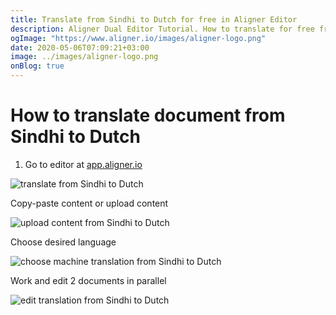 ```yaml
---
title: Translate from Sindhi to Dutch for free in Aligner Editor
description: Aligner Dual Editor Tutorial. How to translate for free from Sindhi to Dutch. Aligner is multilingual document management platform. 
ogImage: "https://www.aligner.io/images/aligner-logo.png"
date: 2020-05-06T07:09:21+03:00
image: ../images/aligner-logo.png
onBlog: true
---
```


# How to translate document from Sindhi to Dutch

1. Go to editor at [app.aligner.io](https://app.aligner.io "Aligner App web page")

![translate from Sindhi to Dutch](../aligner-blank-editor.png "translate from Sindhi to Dutch")

Copy-paste content or upload content

![upload content from Sindhi to Dutch](../aligner-uploaded-document.png "upload content from Sindhi to Dutch")

Choose desired language

![choose machine translation from Sindhi to Dutch](../aligner-language-dropdown.png "choose machine translation from Sindhi to Dutch")

Work and edit 2 documents in parallel

![edit translation from Sindhi to Dutch](../aligner-double-sitded-editor.png "edit translation from Sindhi to Dutch")

